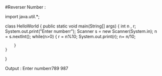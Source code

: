
#Reverser Number  :

import java.util.*;

class HelloWorld {
    public static void main(String[] args) {
        int n , r;
        System.out.print("Enter numberr");
        Scanner s = new Scanner(System.in);
        n = s.nextInt();
        while(n>0)
        {
            r = n%10;
            System.out.print(r);
            n= n/10;
            
        }
    }
}

Output : 
Enter numberr789
987
